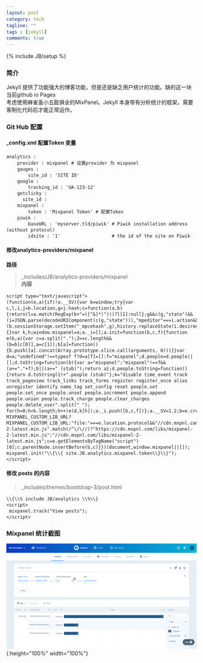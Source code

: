 ```yaml
---
layout: post
category: tech
tagline: ""
tags : [jekyll]
comments: true
---
```

{% include JB/setup %}

### 简介
Jekyll 提供了功能强大的博客功能，但是还是缺乏用户统计的功能。缺的这一块当前github io Pages  
考虑使用麻雀虽小五脏俱全的MixPanel。Jekyll 本身带有分析统计的框架，需要客制化代码后才能正常运作。  
### Git Hub 配置
#### _config.xml 配置Token 变量
```
analytics :
    provider : mixpanel # 设置provider 为 mixpanel
    gauges : 
        site_id : 'SITE ID'
    google : 
        tracking_id : 'UA-123-12'
    getclicky : 
      site_id : 
    mixpanel : 
        token : 'Mixpanel Token' # 配置Token
    piwik : 
        baseURL : 'myserver.tld/piwik' # Piwik installation address (without protocol)
        idsite : '1'                   # the id of the site on Piwik

```


#### 修改analytics-providers/mixpanel
**路径**  
> _includes/JB/analytics-providers/mixpanel  
**内容**  
```
script type="text/javascript">
(function(e,a){if(!a.__SV){var b=window;try{var c,l,i,j=b.location,g=j.hash;c=function(a,b){return(l=a.match(RegExp(b+"=([^&]*)")))?l[1]:null};g&&c(g,"state")&&(i=JSON.parse(decodeURIComponent(c(g,"state"))),"mpeditor"===i.action&&(b.sessionStorage.setItem("_mpcehash",g),history.replaceState(i.desiredHash||"",e.title,j.pathname+j.search)))}catch(m){}var k,h;window.mixpanel=a;a._i=[];a.init=function(b,c,f){function e(b,a){var c=a.split(".");2==c.length&&(b=b[c[0]],a=c[1]);b[a]=function(){b.push([a].concat(Array.prototype.slice.call(arguments, 0)))}}var d=a;"undefined"!==typeof f?d=a[f]=[]:f="mixpanel";d.people=d.people||[];d.toString=function(b){var a="mixpanel";"mixpanel"!==f&&(a+="."+f);b||(a+=" (stub)");return a};d.people.toString=function(){return d.toString(1)+".people (stub)"};k="disable time_event track track_pageview track_links track_forms register register_once alias unregister identify name_tag set_config reset people.set people.set_once people.unset people.increment people.append people.union people.track_charge people.clear_charges people.delete_user".split(" "); for(h=0;h<k.length;h++)e(d,k[h]);a._i.push([b,c,f])};a.__SV=1.2;b=e.createElement("script");b.type="text/javascript";b.async=!0;b.src="undefined"!==typeof MIXPANEL_CUSTOM_LIB_URL?MIXPANEL_CUSTOM_LIB_URL:"file:"===e.location.protocol&&"//cdn.mxpnl.com/libs/mixpanel-2-latest.min.js".match(/^\/\//)?"https://cdn.mxpnl.com/libs/mixpanel-2-latest.min.js":"//cdn.mxpnl.com/libs/mixpanel-2-latest.min.js";c=e.getElementsByTagName("script")[0];c.parentNode.insertBefore(b,c)}})(document,window.mixpanel||[]); mixpanel.init("\\{\\{ site.JB.analytics.mixpanel.token\\}\\}");
</script>
```

#### 修改 posts 的内容
>  _includes/themes/bootstrap-3/post.html  
  
```
\\{\\% include JB/analytics \\%\\}
<script>
 mixpanel.track("View posts");
</script>
```

### Mixpanel 统计截图
![Mix Panel 统计](/resources/images/2018/4/sc-mixpanel-1.png){:height="100%" width="100%"}  